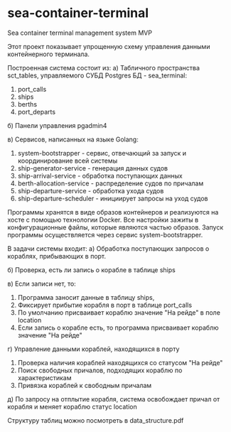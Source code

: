 # sea-container-terminal
Sea container terminal management system MVP

Этот проект показывает упрощенную схему управления данными контейнерного терминала. 

Построенная система состоит из:
а) Табличного пространства sct_tables, управляемого СУБД Postgres БД - sea_terminal:
1. port_calls
2. ships
3. berths
4. port_departs
                  
б) Панели управления pgadmin4

в) Cервисов, написанных на языке Golang:
1. system-bootstrapper - сервис, отвечающий за запуск и координирование всей системы
2. ship-generator-service - генерация данных судов
3. ship-arrival-service - обработка поступающих данных
4. berth-allocation-service - распределение судов по причалам
5. ship-departure-service - обработка ухода судов
6. ship-departure-scheduler - инициирует запросы на уход судов

Программы хранятся в виде образов контейнеров и реализуются на хосте с помощью технологии Docker.
Все настройки зажиты в конфигурационные файлы, которые являются частью образов.
Запуск программы осуществляется через сервис system-bootstrapper.

В задачи системы входит:
а) Обработка поступающих запросов о кораблях, прибывающих в порт.

б) Проверка, есть ли запись о корабле в таблице ships

в) Если записи нет, то:
1. Программа заносит данные в таблицу ships,
2. Фиксирует прибытие корабля в порт в таблице port_calls
3. По умолчанию присваивает кораблю значение "На рейде" в поле location
4. Если запись о корабле есть, то программа присваивает кораблю значение "На рейде"
   
г) Управление данными кораблей, находящихся в порту
1. Проверка наличия кораблей находящихся со статусом "На рейде"
2. Поиск свободных причалов, подходящих кораблю по характеристикам
3. Привязка кораблей к свободным причалам 

д) По запросу на отплытие корабля, система освобождает причал от корабля и меняет кораблю статус location

Структуру таблиц можно посмотреть в data_structure.pdf


